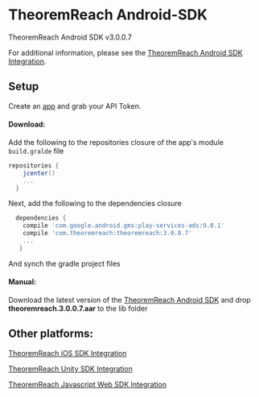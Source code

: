 # TheoremReach Android-SDK
TheoremReach Android SDK v3.0.0.7

For additional information, please see the [TheoremReach Android SDK Integration](https://theoremreach.com/docs/android).

## Setup

Create an [app](https://theoremreach.com/developer/apps) and grab your API Token.

#### Download:

Add the following to the repositories closure of the app's module `build.gralde` file

  ```groovy
  repositories {
      jcenter()
      ...
    }
  ```
  Next, add the following to the dependencies closure

  ```groovy
    dependencies {
      compile 'com.google.android.gms:play-services-ads:9.0.1'
      compile 'com.theoremreach:theoremreach:3.0.0.7'
      ...
     }
  ```

  And synch the gradle project files

  #### Manual:

  Download the latest version of the [TheoremReach Android SDK](https://github.com/theoremreach/AndroidSDK) and drop **theoremreach.3.0.0.7.aar** to the lib folder

## Other platforms:

[TheoremReach iOS SDK Integration](https://theoremreach.com/docs/ios)

[TheoremReach Unity SDK Integration](https://theoremreach.com/docs/unity)

[TheoremReach Javascript Web SDK Integration](https://theoremreach.com/docs/web)  